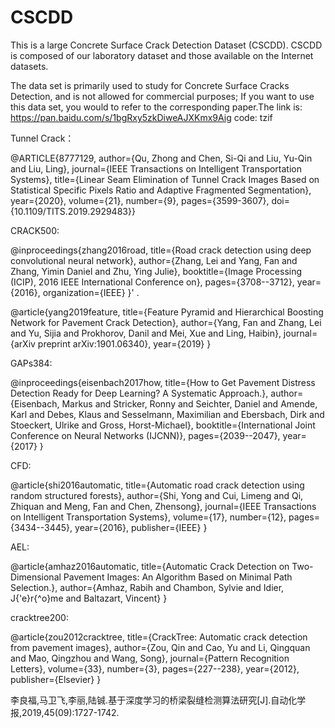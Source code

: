 # CSCDD        
This is a large Concrete Surface Crack Detection Dataset (CSCDD). CSCDD is composed of our laboratory dataset and those available on the Internet datasets.

The data set is primarily used to study for Concrete Surface Cracks Detection, and is not allowed for commercial purposes; If you want to use this data set, you would to refer to the corresponding paper.The link is: https://pan.baidu.com/s/1bgRxy5zkDiweAJXKmx9Aig   code: tzif

Tunnel Crack：

@ARTICLE{8777129,
  author={Qu, Zhong and Chen, Si-Qi and Liu, Yu-Qin and Liu, Ling},
  journal={IEEE Transactions on Intelligent Transportation Systems}, 
  title={Linear Seam Elimination of Tunnel Crack Images Based on Statistical Specific Pixels Ratio and Adaptive Fragmented Segmentation}, 
  year={2020},
  volume={21},
  number={9},
  pages={3599-3607},
  doi={10.1109/TITS.2019.2929483}}
  
  
CRACK500:

@inproceedings{zhang2016road, title={Road crack detection using deep convolutional neural network}, author={Zhang, Lei and Yang, Fan and Zhang, Yimin Daniel and Zhu, Ying Julie}, booktitle={Image Processing (ICIP), 2016 IEEE International Conference on}, pages={3708--3712}, year={2016}, organization={IEEE} }' .

@article{yang2019feature, title={Feature Pyramid and Hierarchical Boosting Network for Pavement Crack Detection}, author={Yang, Fan and Zhang, Lei and Yu, Sijia and Prokhorov, Danil and Mei, Xue and Ling, Haibin}, journal={arXiv preprint arXiv:1901.06340}, year={2019} }

GAPs384:

@inproceedings{eisenbach2017how, title={How to Get Pavement Distress Detection Ready for Deep Learning? A Systematic Approach.}, author={Eisenbach, Markus and Stricker, Ronny and Seichter, Daniel and Amende, Karl and Debes, Klaus and Sesselmann, Maximilian and Ebersbach, Dirk and Stoeckert, Ulrike and Gross, Horst-Michael}, booktitle={International Joint Conference on Neural Networks (IJCNN)}, pages={2039--2047}, year={2017} }

CFD:

@article{shi2016automatic, title={Automatic road crack detection using random structured forests}, author={Shi, Yong and Cui, Limeng and Qi, Zhiquan and Meng, Fan and Chen, Zhensong}, journal={IEEE Transactions on Intelligent Transportation Systems}, volume={17}, number={12}, pages={3434--3445}, year={2016}, publisher={IEEE} }

AEL:

@article{amhaz2016automatic, title={Automatic Crack Detection on Two-Dimensional Pavement Images: An Algorithm Based on Minimal Path Selection.}, author={Amhaz, Rabih and Chambon, Sylvie and Idier, J{'e}r{^o}me and Baltazart, Vincent} }

cracktree200:

@article{zou2012cracktree, title={CrackTree: Automatic crack detection from pavement images}, author={Zou, Qin and Cao, Yu and Li, Qingquan and Mao, Qingzhou and Wang, Song}, journal={Pattern Recognition Letters}, volume={33}, number={3}, pages={227--238}, year={2012}, publisher={Elsevier} }

李良福,马卫飞,李丽,陆铖.基于深度学习的桥梁裂缝检测算法研究[J].自动化学报,2019,45(09):1727-1742.
